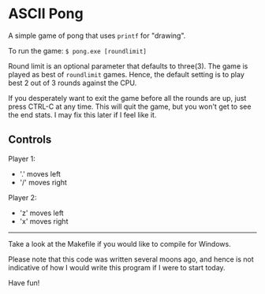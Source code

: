 ASCII Pong
==========
A simple game of pong that uses `printf` for "drawing".

To run the game:
    `$ pong.exe [roundlimit]`

Round limit is an optional parameter that defaults to three(3). The game is 
played as best of `roundlimit` games. Hence, the default setting is to play
best 2 out of 3 rounds against the CPU.

If you desperately want to exit the game before all the rounds are up, just 
press CTRL-C at any time. This will quit the game, but you won't get to see the
end stats. I may fix this later if I feel like it.

Controls
--------

Player 1:

- '.' moves left
- '/' moves right

Player 2:

- 'z' moves left
- 'x' moves right

---

Take a look at the Makefile if you would like to compile for Windows.

Please note that this code was written several moons ago, and hence is not 
indicative of how I would write this program if I were to start today.

Have fun!

